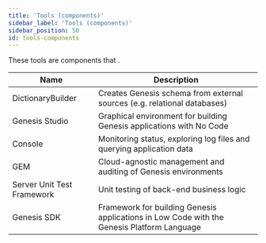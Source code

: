 ```yaml
---
title: 'Tools (components)'
sidebar_label: 'Tools (components)'
sidebar_position: 50
id: tools-components
---
```


These tools are components that . 

| Name| Description|
|------------------------------------|--------------------|
| DictionaryBuilder |  Creates Genesis schema from external sources (e.g. relational databases)        | 
| Genesis Studio | Graphical environment for building Genesis applications with No Code    |
| Console | Monitoring status, exploring log files and querying application data      |
| GEM | Cloud-agnostic management and auditing of Genesis environments |
| Server Unit Test Framework |  Unit testing of back-end business logic |
| Genesis SDK | Framework for building Genesis applications in Low Code with the Genesis Platform Language           | 